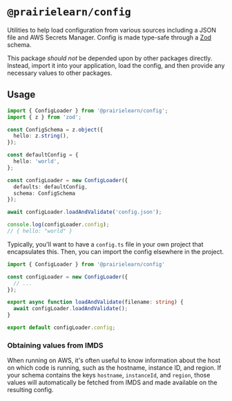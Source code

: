 # `@prairielearn/config`

Utilities to help load configuration from various sources including a JSON file and AWS Secrets Manager. Config is made type-safe through a [Zod](https://github.com/colinhacks/zod) schema.

This package *should not* be depended upon by other packages directly. Instead, import it into your application, load the config, and then provide any necessary values to other packages.

## Usage

```ts
import { ConfigLoader } from '@prairielearn/config';
import { z } from 'zod';

const ConfigSchema = z.object({
  hello: z.string(),
});

const defaultConfig = {
  hello: 'world',
};

const configLoader = new ConfigLoader({
  defaults: defaultConfig,
  schema: ConfigSchema
});

await configLoader.loadAndValidate('config.json');

console.log(configLoader.config);
// { hello: "world" }
```

Typically, you'll want to have a `config.ts` file in your own project that encapsulates this. Then, you can import the config elsewhere in the project.

```ts
import { ConfigLoader } from '@prairielearn/config'

const configLoader = new ConfigLoader({
  // ...
});

export async function loadAndValidate(filename: string) {
  await configLoader.loadAndValidate();
}

export default configLoader.config;
```

### Obtaining values from IMDS

When running on AWS, it's often useful to know information about the host on which code is running, such as the hostname, instance ID, and region. If your schema contains the keys `hostname`, `instanceId`, and `region`, those values will automatically be fetched from IMDS and made available on the resulting config.
